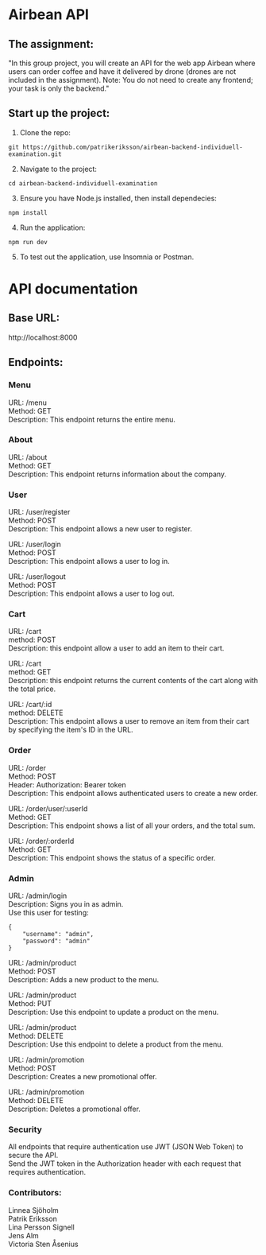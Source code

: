 # Airbean API


## The assignment:

"In this group project, you will create an API for the web app Airbean where users can order coffee and have it delivered by drone (drones are not included in the assignment). Note: You do not need to create any frontend; your task is only the backend."

## Start up the project:

1. Clone the repo:
```
git https://github.com/patrikeriksson/airbean-backend-individuell-examination.git
```

2. Navigate to the project:
```
cd airbean-backend-individuell-examination
```

3. Ensure you have Node.js installed, then install dependecies:
```
npm install
```

4. Run the application:
```
npm run dev
```

5. To test out the application, use Insomnia or Postman.

# API documentation

## Base URL:
http://localhost:8000

## Endpoints:

### Menu
URL: /menu <br>
Method: GET <br>
Description: This endpoint returns the entire menu.


### About
URL: /about <br>
Method: GET <br>
Description: This endpoint returns information about the company.


### User
URL: /user/register <br>
Method: POST <br>
Description: This endpoint allows a new user to register.

URL: /user/login <br>
Method: POST <br>
Description: This endpoint allows a user to log in.

URL: /user/logout <br>
Method: POST <br>
Description: This endpoint allows a user to log out.


### Cart
URL: /cart <br>
method: POST <br>
Description: this endpoint allow a user to add an item to their cart.

URL: /cart <br>
method: GET <br>
Description: this endpoint returns the current contents of the cart along with the total price.

URL: /cart/:id <br>
method: DELETE <br>
Description: This endpoint allows a user to remove an item from their cart by specifying the item's ID in the URL.


### Order
URL: /order <br>
Method: POST <br>
Header: Authorization: Bearer token <br>
Description: This endpoint allows authenticated users to create a new order.

URL: /order/user/:userId <br>
Method: GET <br>
Description: This endpoint shows a list of all your orders, and the total sum. 

URL: /order/:orderId <br>
Method: GET <br>
Description: This endpoint shows the status of a specific order.

### Admin
URL: /admin/login <br>
Description: Signs you in as admin. <br>
Use this user for testing:
```
{
	"username": "admin",
	"password": "admin"
}
```

URL: /admin/product <br>
Method: POST <br>
Description: Adds a new product to the menu.

URL: /admin/product <br>
Method: PUT <br>
Description: Use this endpoint to update a product on the menu.

URL: /admin/product <br>
Method: DELETE <br>
Description: Use this endpoint to delete a product from the menu.

URL: /admin/promotion <br>
Method: POST <br>
Description: Creates a new promotional offer.

URL: /admin/promotion <br>
Method: DELETE <br>
Description: Deletes a promotional offer.


### Security
All endpoints that require authentication use JWT (JSON Web Token) to secure the API. <br>
Send the JWT token in the Authorization header with each request that requires authentication.


### Contributors:
Linnea Sjöholm <br>
Patrik Eriksson <br>
Lina Persson Signell <br>
Jens Alm <br>
Victoria Sten Åsenius <br>
